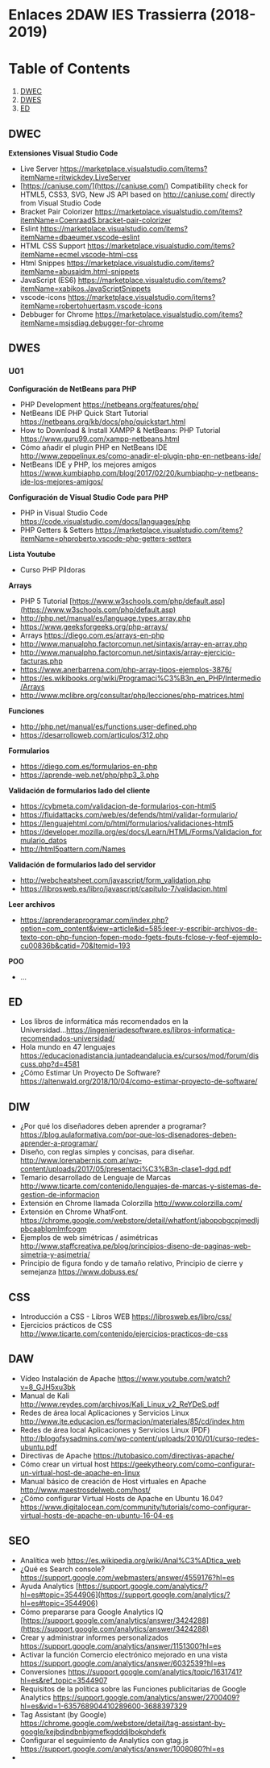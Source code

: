 # Enlaces 2DAW IES Trassierra (2018-2019)

# Table of Contents
1. [DWEC](#dwec)
2. [DWES](#dwes)
3. [ED](#ed)

## DWEC

**Extensiones Visual Studio Code**
- Live Server https://marketplace.visualstudio.com/items?itemName=ritwickdey.LiveServer
- [https://caniuse.com/](https://caniuse.com/) Compatibility check for HTML5, CSS3, SVG, New JS API based on http://caniuse.com/ directly from Visual Studio Code
- Bracket Pair Colorizer https://marketplace.visualstudio.com/items?itemName=CoenraadS.bracket-pair-colorizer
- Eslint https://marketplace.visualstudio.com/items?itemName=dbaeumer.vscode-eslint
- HTML CSS Support https://marketplace.visualstudio.com/items?itemName=ecmel.vscode-html-css
- Html Snippes https://marketplace.visualstudio.com/items?itemName=abusaidm.html-snippets 
- JavaScript (ES6) https://marketplace.visualstudio.com/items?itemName=xabikos.JavaScriptSnippets
- vscode-icons https://marketplace.visualstudio.com/items?itemName=robertohuertasm.vscode-icons
- Debbuger for Chrome https://marketplace.visualstudio.com/items?itemName=msjsdiag.debugger-for-chrome

## DWES

### U01

**Configuración de NetBeans para PHP**

- PHP Development https://netbeans.org/features/php/
- NetBeans IDE PHP Quick Start Tutorial https://netbeans.org/kb/docs/php/quickstart.html
- How to Download & Install XAMPP & NetBeans: PHP Tutorial https://www.guru99.com/xampp-netbeans.html
- Cómo añadir el plugin PHP en NetBeans IDE  http://www.zeppelinux.es/como-anadir-el-plugin-php-en-netbeans-ide/
- NetBeans IDE y PHP, los mejores amigos https://www.kumbiaphp.com/blog/2017/02/20/kumbiaphp-y-netbeans-ide-los-mejores-amigos/

**Configuración de Visual Studio Code para PHP**
- PHP in Visual Studio Code https://code.visualstudio.com/docs/languages/php
- PHP Getters & Setters https://marketplace.visualstudio.com/items?itemName=phproberto.vscode-php-getters-setters

**Lista Youtube**

- Curso PHP Píldoras

**Arrays**
- PHP 5 Tutorial [https://www.w3schools.com/php/default.asp](https://www.w3schools.com/php/default.asp)
- http://php.net/manual/es/language.types.array.php
- https://www.geeksforgeeks.org/php-arrays/
- Arrays https://diego.com.es/arrays-en-php
- http://www.manualphp.factorcomun.net/sintaxis/array-en-array.php
- http://www.manualphp.factorcomun.net/sintaxis/array-ejercicio-facturas.php
- https://www.anerbarrena.com/php-array-tipos-ejemplos-3876/
- https://es.wikibooks.org/wiki/Programaci%C3%B3n_en_PHP/Intermedio/Arrays
- http://www.mclibre.org/consultar/php/lecciones/php-matrices.html

**Funciones**
- http://php.net/manual/es/functions.user-defined.php
- https://desarrolloweb.com/articulos/312.php

**Formularios**
- https://diego.com.es/formularios-en-php
- https://aprende-web.net/php/php3_3.php

**Validación de formularios lado del cliente**
- https://cybmeta.com/validacion-de-formularios-con-html5
- https://fluidattacks.com/web/es/defends/html/validar-formulario/
- https://lenguajehtml.com/p/html/formularios/validaciones-html5
- https://developer.mozilla.org/es/docs/Learn/HTML/Forms/Validacion_formulario_datos
- http://html5pattern.com/Names

**Validación de formularios lado del servidor**
- http://webcheatsheet.com/javascript/form_validation.php
- https://librosweb.es/libro/javascript/capitulo-7/validacion.html

**Leer archivos**
- https://aprenderaprogramar.com/index.php?option=com_content&view=article&id=585:leer-y-escribir-archivos-de-texto-con-php-funcion-fopen-modo-fgets-fputs-fclose-y-feof-ejemplo-cu00836b&catid=70&Itemid=193

**POO**
- ...

## ED
- Los libros de informática más recomendados en la Universidad...https://ingenieriadesoftware.es/libros-informatica-recomendados-universidad/
- Hola mundo en 47 lenguajes https://educacionadistancia.juntadeandalucia.es/cursos/mod/forum/discuss.php?d=4581
- ¿Cómo Estimar Un Proyecto De Software? https://altenwald.org/2018/10/04/como-estimar-proyecto-de-software/

## DIW
- ¿Por qué los diseñadores deben aprender a programar? https://blog.aulaformativa.com/por-que-los-disenadores-deben-aprender-a-programar/
-  Diseño, con reglas simples y concisas, para diseñar. http://www.lorenabernis.com.ar/wp-content/uploads/2017/05/presentaci%C3%B3n-clase1-dgd.pdf
- Temario desarrollado de Lenguaje de Marcas http://www.ticarte.com/contenido/lenguajes-de-marcas-y-sistemas-de-gestion-de-informacion
- Extensión en Chrome llamada Colorzilla http://www.colorzilla.com/
- Extensión en Chrome WhatFont. https://chrome.google.com/webstore/detail/whatfont/jabopobgcpjmedljpbcaablpmlmfcogm
- Ejemplos de web simétricas / asimétricas http://www.staffcreativa.pe/blog/principios-diseno-de-paginas-web-simetria-y-asimetria/
- Principio de figura fondo y de tamaño relativo, Principio de cierre y semejanza https://www.dobuss.es/

## CSS
- Introducción a CSS - Libros WEB https://librosweb.es/libro/css/
- Ejercicios prácticos de CSS http://www.ticarte.com/contenido/ejercicios-practicos-de-css

## DAW
- Vídeo Instalación de Apache https://www.youtube.com/watch?v=8_GJH5xu3bk
- Manual de Kali http://www.reydes.com/archivos/Kali_Linux_v2_ReYDeS.pdf
- Redes de área local Aplicaciones y Servicios Linux http://www.ite.educacion.es/formacion/materiales/85/cd/index.htm
- Redes de área local Aplicaciones y Servicios Linux (PDF)  http://blogofsysadmins.com/wp-content/uploads/2010/01/curso-redes-ubuntu.pdf
- Directivas de Apache https://tutobasico.com/directivas-apache/
- Cómo crear un virtual host https://geekytheory.com/como-configurar-un-virtual-host-de-apache-en-linux
- Manual básico de creación de Host virtuales en Apache http://www.maestrosdelweb.com/host/
- ¿Cómo configurar Virtual Hosts de Apache en Ubuntu 16.04? https://www.digitalocean.com/community/tutorials/como-configurar-virtual-hosts-de-apache-en-ubuntu-16-04-es

## SEO
- Analítica web https://es.wikipedia.org/wiki/Anal%C3%ADtica_web
- ¿Qué es Search console? https://support.google.com/webmasters/answer/4559176?hl=es
- Ayuda Analytics [https://support.google.com/analytics/?hl=es#topic=3544906](https://support.google.com/analytics/?hl=es#topic=3544906)
- Cómo prepararse para Google Analytics IQ [https://support.google.com/analytics/answer/3424288](https://support.google.com/analytics/answer/3424288)
- Crear y administrar informes personalizados https://support.google.com/analytics/answer/1151300?hl=es
- Activar la función Comercio electrónico mejorado en una vista https://support.google.com/analytics/answer/6032539?hl=es
- Conversiones https://support.google.com/analytics/topic/1631741?hl=es&ref_topic=3544907
- Requisitos de la política sobre las Funciones publicitarias de Google Analytics https://support.google.com/analytics/answer/2700409?hl=es&vid=1-635768904410289600-3688397329
- Tag Assistant (by Google) https://chrome.google.com/webstore/detail/tag-assistant-by-google/kejbdjndbnbjgmefkgdddjlbokphdefk
- Configurar el seguimiento de Analytics con gtag.js https://support.google.com/analytics/answer/1008080?hl=es
- 
